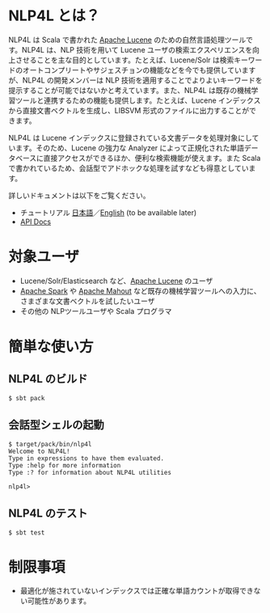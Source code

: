 # NLP4L とは？

NLP4L は Scala で書かれた [Apache Lucene](https://lucene.apache.org/core/) のための自然言語処理ツールです。NLP4L は、NLP 技術を用いて Lucene ユーザの検索エクスペリエンスを向上させることを主な目的としています。たとえば、Lucene/Solr は検索キーワードのオートコンプリートやサジェスチョンの機能などを今でも提供していますが、NLP4L の開発メンバーは NLP 技術を適用することでよりよいキーワードを提示することが可能ではないかと考えています。また、NLP4L は既存の機械学習ツールと連携するための機能も提供します。たとえば、Lucene インデックスから直接文書ベクトルを生成し、LIBSVM 形式のファイルに出力することができます。

NLP4L は Lucene インデックスに登録されている文書データを処理対象にしています。そのため、Lucene の強力な Analyzer によって正規化された単語データベースに直接アクセスができるほか、便利な検索機能が使えます。また Scala で書かれているため、会話型でアドホックな処理を試すなども得意としています。

詳しいドキュメントは以下をご覧ください。

- チュートリアル [日本語](http://nlp4l.github.io/tutorial_ja.html)／[English](http://nlp4l.github.io/tutorial.html) (to be available later)
- [API Docs](http://nlp4l.github.io/api/index.html)

# 対象ユーザ

- Lucene/Solr/Elasticsearch など、[Apache Lucene](https://lucene.apache.org/core/) のユーザ
- [Apache Spark](https://spark.apache.org/) や [Apache Mahout](http://mahout.apache.org/) など既存の機械学習ツールへの入力に、さまざまな文書ベクトルを試したいユーザ
- その他の NLPツールユーザや Scala プログラマ

# 簡単な使い方

## NLP4L のビルド

```shell
$ sbt pack
```

## 会話型シェルの起動

```shell
$ target/pack/bin/nlp4l
Welcome to NLP4L!
Type in expressions to have them evaluated.
Type :help for more information
Type :? for information about NLP4L utilities

nlp4l> 
```

## NLP4L のテスト

```shell
$ sbt test
```

# 制限事項

- 最適化が施されていないインデックスでは正確な単語カウントが取得できない可能性があります。
